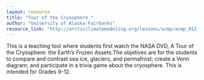 ```yaml
---
layout: resource
title: "Tour of the Cryosphere "
author: "University of Alaska Fairbanks"
resource_link: "http://arcticclimatemodeling.org/lessons/acmp/acmp_912_SeaIceDynamics_TourOfTheC..."
---
```


This is a teaching tool where  students first watch the NASA DVD, A Tour of the Cryosphere: the Earth’s Frozen Assets.The objetives are for the students to compare and contrast sea ice, glaciers, and permafrost; create a Venn diagram; and participate in a trivia game about the cryosphere. This is intended for Grades 9-12.
